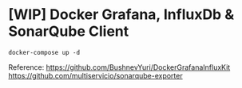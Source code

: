 # [WIP] Docker Grafana, InfluxDb & SonarQube Client

```
docker-compose up -d
```


Reference:
https://github.com/BushnevYuri/DockerGrafanaInfluxKit
https://github.com/multiservicio/sonarqube-exporter
